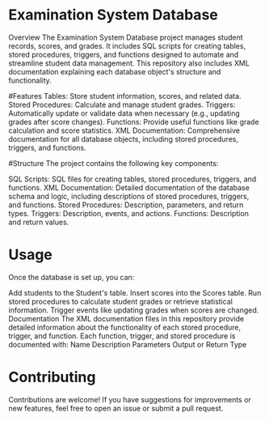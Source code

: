 # Examination System Database
Overview
The Examination System Database project manages student records, scores, and grades. It includes SQL scripts for creating tables, stored procedures, triggers, and functions designed to automate and streamline student data management. This repository also includes XML documentation explaining each database object's structure and functionality.

#Features
Tables: Store student information, scores, and related data.
Stored Procedures: Calculate and manage student grades.
Triggers: Automatically update or validate data when necessary (e.g., updating grades after score changes).
Functions: Provide useful functions like grade calculation and score statistics.
XML Documentation: Comprehensive documentation for all database objects, including stored procedures, triggers, and functions.

#Structure
The project contains the following key components:

SQL Scripts: SQL files for creating tables, stored procedures, triggers, and functions.
XML Documentation: Detailed documentation of the database schema and logic, including descriptions of stored procedures, triggers, and functions.
Stored Procedures: Description, parameters, and return types.
Triggers: Description, events, and actions.
Functions: Description and return values.

# Usage
Once the database is set up, you can:

Add students to the Student's table.
Insert scores into the Scores table.
Run stored procedures to calculate student grades or retrieve statistical information.
Trigger events like updating grades when scores are changed.
Documentation
The XML documentation files in this repository provide detailed information about the functionality of each stored procedure, trigger, and function.
Each function, trigger, and stored procedure is documented with:
Name
Description
Parameters
Output or Return Type

# Contributing
Contributions are welcome! If you have suggestions for improvements or new features, feel free to open an issue or submit a pull request.

